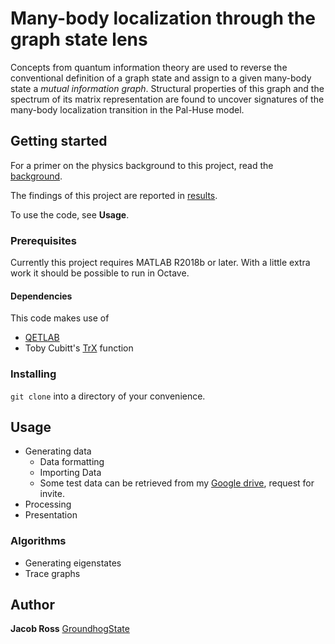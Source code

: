 # Many-body localization through the graph state lens

Concepts from quantum information theory are used to reverse the conventional definition of a graph state and assign to a given many-body state a *mutual information graph*. Structural properties of this graph and the spectrum of its matrix representation are found to uncover signatures of the many-body localization transition in the Pal-Huse model.

## Getting started

For a primer on the physics background to this project, read the [background](ref/background.md).

The findings of this project are reported in [results](ref/results.md).

To use the code, see **Usage**.

### Prerequisites

Currently this project requires MATLAB R2018b or later. With a little extra work it should be possible to run in Octave.

#### Dependencies

This code makes use of
* [QETLAB](https://github.com/nathanieljohnston/QETLAB)
* Toby Cubitt's [TrX](http://www.dr-qubit.org/matlab/TrX.m) function  

### Installing

`git clone` into a directory of your convenience.

## Usage

* Generating data
  * Data formatting
  * Importing Data
  * Some test data can be retrieved from my [Google drive](https://drive.google.com/open?id=1AL4ht4CKF_xUYg2D3hfJzdQP8q6KcRUO), request for invite.
*  Processing
*  Presentation



### Algorithms

* Generating eigenstates
* Trace graphs

## Author
**Jacob Ross** [GroundhogState](https://github.com/groundhogstate)
